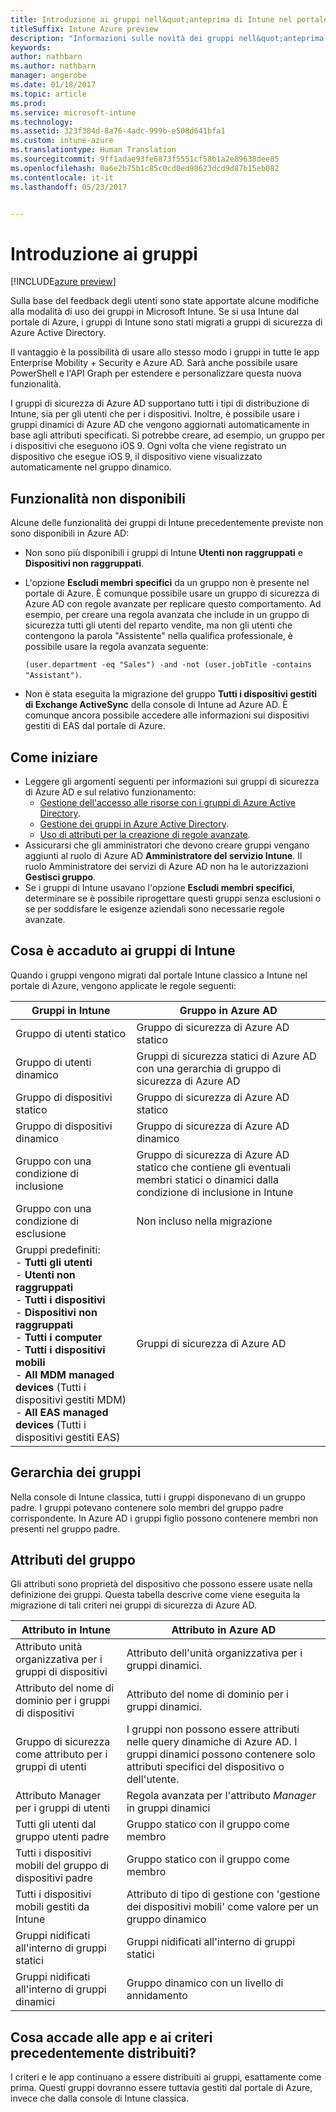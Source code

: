 ```yaml
---
title: Introduzione ai gruppi nell&quot;anteprima di Intune nel portale di Azure
titleSuffix: Intune Azure preview
description: "Informazioni sulle novità dei gruppi nell&quot;anteprima di Intune nel portale di Azure"
keywords: 
author: nathbarn
ms.author: nathbarn
manager: angerobe
ms.date: 01/18/2017
ms.topic: article
ms.prod: 
ms.service: microsoft-intune
ms.technology: 
ms.assetid: 323f384d-8a76-4adc-999b-e508d641bfa1
ms.custom: intune-azure
ms.translationtype: Human Translation
ms.sourcegitcommit: 9ff1adae93fe6873f5551cf58b1a2e89638dee85
ms.openlocfilehash: 0a6e2b75b1c85c0cd0ed98623dcd9d87b15eb082
ms.contentlocale: it-it
ms.lasthandoff: 05/23/2017


---
```


# <a name="get-started-with-groups"></a>Introduzione ai gruppi

[!INCLUDE[azure preview](./includes/azure_preview.md)]

Sulla base del feedback degli utenti sono state apportate alcune modifiche alla modalità di uso dei gruppi in Microsoft Intune.
Se si usa Intune dal portale di Azure, i gruppi di Intune sono stati migrati a gruppi di sicurezza di Azure Active Directory.

Il vantaggio è la possibilità di usare allo stesso modo i gruppi in tutte le app Enterprise Mobility + Security e Azure AD. Sarà anche possibile usare PowerShell e l'API Graph per estendere e personalizzare questa nuova funzionalità.

I gruppi di sicurezza di Azure AD supportano tutti i tipi di distribuzione di Intune, sia per gli utenti che per i dispositivi. Inoltre, è possibile usare i gruppi dinamici di Azure AD che vengono aggiornati automaticamente in base agli attributi specificati. Si potrebbe creare, ad esempio, un gruppo per i dispositivi che eseguono iOS 9. Ogni volta che viene registrato un dispositivo che esegue iOS 9, il dispositivo viene visualizzato automaticamente nel gruppo dinamico.

## <a name="what-is-not-available"></a>Funzionalità non disponibili

Alcune delle funzionalità dei gruppi di Intune precedentemente previste non sono disponibili in Azure AD:

- Non sono più disponibili i gruppi di Intune **Utenti non raggruppati** e **Dispositivi non raggruppati**.
- L'opzione **Escludi membri specifici** da un gruppo non è presente nel portale di Azure. È comunque possibile usare un gruppo di sicurezza di Azure AD con regole avanzate per replicare questo comportamento. Ad esempio, per creare una regola avanzata che include in un gruppo di sicurezza tutti gli utenti del reparto vendite, ma non gli utenti che contengono la parola "Assistente" nella qualifica professionale, è possibile usare la regola avanzata seguente:

  `(user.department -eq "Sales") -and -not (user.jobTitle -contains "Assistant")`.
- Non è stata eseguita la migrazione del gruppo **Tutti i dispositivi gestiti di Exchange ActiveSync** della console di Intune ad Azure AD. È comunque ancora possibile accedere alle informazioni sui dispositivi gestiti di EAS dal portale di Azure.

## <a name="how-to-get-started"></a>Come iniziare

- Leggere gli argomenti seguenti per informazioni sui gruppi di sicurezza di Azure AD e sul relativo funzionamento:
    -  [Gestione dell'accesso alle risorse con i gruppi di Azure Active Directory](https://azure.microsoft.com/en-us/documentation/articles/active-directory-manage-groups/).
    -  [Gestione dei gruppi in Azure Active Directory](https://azure.microsoft.com/en-us/documentation/articles/active-directory-accessmanagement-manage-groups/).
    -  [Uso di attributi per la creazione di regole avanzate](https://azure.microsoft.com/en-us/documentation/articles/active-directory-accessmanagement-groups-with-advanced-rules/).
-  Assicurarsi che gli amministratori che devono creare gruppi vengano aggiunti al ruolo di Azure AD **Amministratore del servizio Intune**. Il ruolo Amministratore dei servizi di Azure AD non ha le autorizzazioni **Gestisci gruppo**.
-  Se i gruppi di Intune usavano l'opzione **Escludi membri specifici**, determinare se è possibile riprogettare questi gruppi senza esclusioni o se per soddisfare le esigenze aziendali sono necessarie regole avanzate.


## <a name="what-happened-to-intune-groups"></a>Cosa è accaduto ai gruppi di Intune
Quando i gruppi vengono migrati dal portale Intune classico a Intune nel portale di Azure, vengono applicate le regole seguenti:

| Gruppi in Intune|Gruppo in Azure AD|
|-----------------------------------------------------------------------|-------------------------------------------------------------|
|Gruppo di utenti statico|Gruppo di sicurezza di Azure AD statico|
|Gruppo di utenti dinamico|Gruppi di sicurezza statici di Azure AD con una gerarchia di gruppo di sicurezza di Azure AD|
|Gruppo di dispositivi statico|Gruppo di sicurezza di Azure AD statico|
|Gruppo di dispositivi dinamico|Gruppo di sicurezza di Azure AD dinamico|
|Gruppo con una condizione di inclusione|Gruppo di sicurezza di Azure AD statico che contiene gli eventuali membri statici o dinamici dalla condizione di inclusione in Intune|
|Gruppo con una condizione di esclusione|Non incluso nella migrazione|
|Gruppi predefiniti:<br>- **Tutti gli utenti**<br>- **Utenti non raggruppati**<br>- **Tutti i dispositivi**<br>- **Dispositivi non raggruppati**<br>- **Tutti i computer**<br>- **Tutti i dispositivi mobili**<br>- **All MDM managed devices** (Tutti i dispositivi gestiti MDM)<br>- **All EAS managed devices** (Tutti i dispositivi gestiti EAS)|Gruppi di sicurezza di Azure AD|

## <a name="group-hierarchy"></a>Gerarchia dei gruppi

Nella console di Intune classica, tutti i gruppi disponevano di un gruppo padre. I gruppi potevano contenere solo membri del gruppo padre corrispondente. In Azure AD i gruppi figlio possono contenere membri non presenti nel gruppo padre.

## <a name="group-attributes"></a>Attributi del gruppo
Gli attributi sono proprietà del dispositivo che possono essere usate nella definizione dei gruppi. Questa tabella descrive come viene eseguita la migrazione di tali criteri nei gruppi di sicurezza di Azure AD.

| Attributo in Intune|Attributo in Azure AD|
|-----------------------------------------------------------------------|-------------------------------------------------------------|
|Attributo unità organizzativa per i gruppi di dispositivi|Attributo dell'unità organizzativa per i gruppi dinamici.|
|Attributo del nome di dominio per i gruppi di dispositivi|Attributo del nome di dominio per i gruppi dinamici.|
|Gruppo di sicurezza come attributo per i gruppi di utenti|I gruppi non possono essere attributi nelle query dinamiche di Azure AD. I gruppi dinamici possono contenere solo attributi specifici del dispositivo o dell'utente.|
|Attributo Manager per i gruppi di utenti|Regola avanzata per l'attributo *Manager* in gruppi dinamici|
|Tutti gli utenti dal gruppo utenti padre|Gruppo statico con il gruppo come membro|
|Tutti i dispositivi mobili del gruppo di dispositivi padre|Gruppo statico con il gruppo come membro|
|Tutti i dispositivi mobili gestiti da Intune|Attributo di tipo di gestione con 'gestione dei dispositivi mobili' come valore per un gruppo dinamico|
|Gruppi nidificati all'interno di gruppi statici |Gruppi nidificati all'interno di gruppi statici|
|Gruppi nidificati all'interno di gruppi dinamici|Gruppo dinamico con un livello di annidamento|

## <a name="what-happens-to-policies-and-apps-you-previously-deployed"></a>Cosa accade alle app e ai criteri precedentemente distribuiti?

I criteri e le app continuano a essere distribuiti ai gruppi, esattamente come prima. Questi gruppi dovranno essere tuttavia gestiti dal portale di Azure, invece che dalla console di Intune classica.

